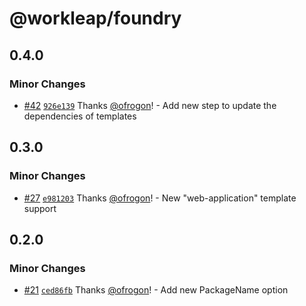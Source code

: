 # @workleap/foundry

## 0.4.0

### Minor Changes

- [#42](https://github.com/workleap/wl-foundry-cli/pull/42) [`926e139`](https://github.com/workleap/wl-foundry-cli/commit/926e139ef26cb0675a42da2a2a3b5b72622a972d) Thanks [@ofrogon](https://github.com/ofrogon)! - Add new step to update the dependencies of templates

## 0.3.0

### Minor Changes

- [#27](https://github.com/workleap/wl-foundry-cli/pull/27) [`e981203`](https://github.com/workleap/wl-foundry-cli/commit/e9812035e3be3dddda6c47eecdc32927b84e3688) Thanks [@ofrogon](https://github.com/ofrogon)! - New "web-application" template support

## 0.2.0

### Minor Changes

- [#21](https://github.com/workleap/wl-foundry-cli/pull/21) [`ced86fb`](https://github.com/workleap/wl-foundry-cli/commit/ced86fbdd1c2b4057b7c03e63ea0f27bfcd58f97) Thanks [@ofrogon](https://github.com/ofrogon)! - Add new PackageName option
